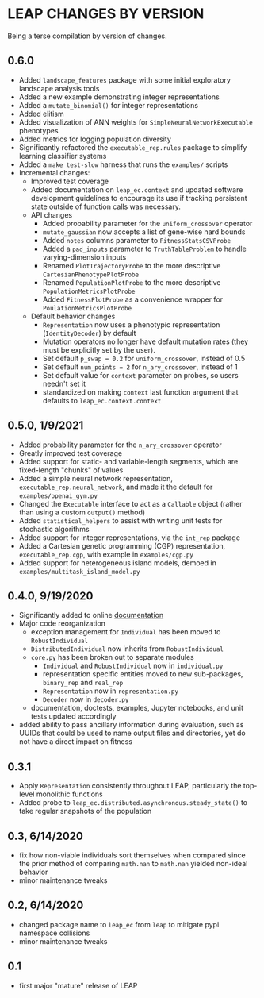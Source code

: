 # LEAP CHANGES BY VERSION

Being a terse compilation by version of changes.

## 0.6.0

* Added `landscape_features` package with some initial exploratory landscape analysis tools
* Added a new example demonstrating integer representations
* Added a `mutate_binomial()` for integer representations
* Added elitism
* Added visualization of ANN weights for `SimpleNeuralNetworkExecutable` phenotypes
* Added metrics for logging population diversity
* Significantly refactored the `executable_rep.rules` package to simplify learning classifier systems
* Added a `make test-slow` harness that runs the `examples/` scripts
* Incremental changes:
  * Improved test coverage
  * Added documentation on `leap_ec.context` and updated software development
    guidelines to encourage its use if tracking persistent state outside of 
    function calls was necessary.
  * API changes
    * Added probability parameter for the `uniform_crossover` operator
    * `mutate_gaussian` now accepts a list of gene-wise hard bounds
    * Added `notes` columns parameter to `FitnessStatsCSVProbe`
    * Added a `pad_inputs` parameter to `TruthTableProblem` to handle varying-dimension inputs
    * Renamed `PlotTrajectoryProbe` to the more descriptive `CartesianPhenotypePlotProbe`
    * Renamed `PopulationPlotProbe` to the more descriptive `PopulationMetricsPlotProbe`
    * Added `FitnessPlotProbe` as a convenience wrapper for `PoulationMetricsPlotProbe`
  * Default behavior changes
    * `Representation` now uses a phenotypic representation (`IdentityDecoder`) by default
    * Mutation operators no longer have default mutation rates (they must be explicitly set by the user).
    * Set default `p_swap = 0.2` for `uniform_crossover`, instead of 0.5
    * Set default `num_points = 2` for `n_ary_crossover`, instead of 1
    * Set default value for `context` parameter on probes, so users needn't set it
    * standardized on making `context` last function argument that defaults to
    `leap_ec.context.context`


## 0.5.0, 1/9/2021

* Added probability parameter for the `n_ary_crossover` operator
* Greatly improved test coverage
* Added support for static- and variable-length segments, which are fixed-length "chunks" of values
* Added a simple neural network representation, `executable_rep.neural_network`, and made it the default for `examples/openai_gym.py`
* Changed the `Executable` interface to act as a `Callable` object (rather than using a custom `output()` method)
* Added `statistical_helpers` to assist with writing unit tests for stochastic algorithms
* Added support for integer representations, via the `int_rep` package
* Added a Cartesian genetic programming (CGP) representation, `executable_rep.cgp`, with example in `examples/cgp.py`
* Added support for heterogeneous island models, demoed in `examples/multitask_island_model.py`


## 0.4.0, 9/19/2020

* Significantly added to online [documentation](https://leap-gmu.readthedocs.io/en/latest/index.html)
* Major code reorganization
    * exception management for `Individual` has been moved to `RobustIndividual`
    * `DistributedIndividual` now inherits from `RobustIndividual`
    * `core.py` has been broken out to separate modules
        * `Individual` and `RobustIndividual` now in `individual.py`
        * representation specific entities moved to new sub-packages, `binary_rep`
          and `real_rep`
        * `Representation` now in `representation.py`
        * `Decoder` now in `decoder.py`
    * documentation, doctests, examples, Jupyter notebooks, and unit tests updated accordingly 
* added ability to pass ancillary information during evaluation, such as UUIDs
  that could be used to name output files and directories, yet do not have a 
  direct impact on fitness


## 0.3.1

* Apply `Representation` consistently throughout LEAP, particularly the top-level monolithic functions
* Added probe to `leap_ec.distributed.asynchronous.steady_state()` to take regular snapshots of the population


## 0.3, 6/14/2020

* fix how non-viable individuals sort themselves when compared since the prior method of comparing `math.nan` to `math.nan` yielded non-ideal behavior 
* minor maintenance tweaks


## 0.2, 6/14/2020

* changed package name to `leap_ec` from `leap` to mitigate pypi namespace collisions
* minor maintenance tweaks


## 0.1

* first major "mature" release of LEAP
